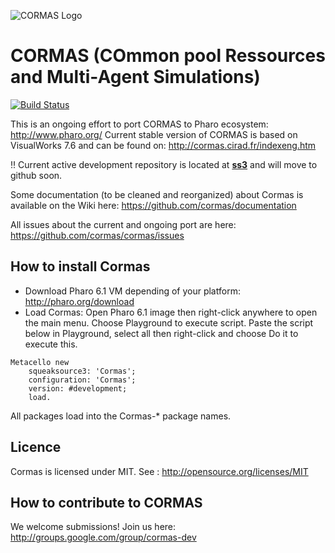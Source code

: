 ![CORMAS Logo](http://cormas.cirad.fr/images/CormasLogoBig.png "CORMAS Logo")

# CORMAS (COmmon pool Ressources and Multi-Agent Simulations)
[![Build Status](https://travis-ci.org/cormas/cormas.svg?branch=master)](https://travis-ci.org/cormas/cormas)

This is an ongoing effort to port CORMAS to Pharo ecosystem: http://www.pharo.org/
Current stable version of CORMAS is based on VisualWorks 7.6 and can be found on: http://cormas.cirad.fr/indexeng.htm

:bangbang: Current active development repository is located at **[ss3](http://ss3.gemstone.com/ss/Cormas.html)** and will move to github soon.

Some documentation (to be cleaned and reorganized) about Cormas is available on the Wiki here: 
https://github.com/cormas/documentation

All issues about the current and ongoing port are here: https://github.com/cormas/cormas/issues

## How to install Cormas
* Download Pharo 6.1 VM depending of your platform: http://pharo.org/download
* Load Cormas: Open Pharo 6.1 image then right-click anywhere to open the main menu. Choose Playground to execute script. Paste the script below in Playground, select all then right-click and choose Do it to execute this.

```Smalltalk
Metacello new
	squeaksource3: 'Cormas';
	configuration: 'Cormas';
	version: #development;
	load.
```

All packages load into the Cormas-* package names.

## Licence
Cormas is licensed under MIT. See : http://opensource.org/licenses/MIT

## How to contribute to CORMAS

We welcome submissions! Join us here: http://groups.google.com/group/cormas-dev
